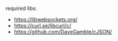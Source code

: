 required libs:
- https://libwebsockets.org/
- https://curl.se/libcurl/c/
- https://github.com/DaveGamble/cJSON/